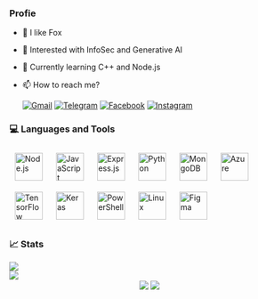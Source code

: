 ### Profie

- 🦊 I like Fox
- 👀 Interested with InfoSec and Generative AI
- 🌱 Currently learning C++ and Node.js
- 📫 How to reach me?

  [![Gmail](https://img.shields.io/badge/gmail-D14836?style=for-the-badge&logo=gmail&logoColor=white)](mailto:stonycat.maru@gmail.com)
  [![Telegram](https://img.shields.io/badge/telegram-0088cc?style=for-the-badge&logo=telegram&logoColor=white)](https://t.me/oc_dark)
  [![Facebook](https://img.shields.io/badge/facebook-3b5998?style=for-the-badge&logo=facebook&logoColor=white)](https://www.facebook.com/blackneko.404)
  [![Instagram](https://img.shields.io/badge/instagram-000000?style=for-the-badge&logo=instagram&logoColor=white)](https://instagram.com/nekoneko_maru_)
     

### 💻 Languages and Tools

<div align="left">  
<a href="https://nodejs.org/" target="_blank"><img style="margin: 10px" src="https://profilinator.rishav.dev/skills-assets/nodejs-original-wordmark.svg" alt="Node.js" height="50" /></a>  
<a href="https://www.javascript.com/" target="_blank"><img style="margin: 10px" src="https://profilinator.rishav.dev/skills-assets/javascript-original.svg" alt="JavaScript" height="50" /></a>  
<a href="https://expressjs.com/" target="_blank"><img style="margin: 10px" src="https://profilinator.rishav.dev/skills-assets/express-original-wordmark.svg" alt="Express.js" height="50" /></a>  
<a href="https://www.python.org/" target="_blank"><img style="margin: 10px" src="https://profilinator.rishav.dev/skills-assets/python-original.svg" alt="Python" height="50" /></a>  
<a href="https://www.mongodb.com/" target="_blank"><img style="margin: 10px" src="https://profilinator.rishav.dev/skills-assets/mongodb-original-wordmark.svg" alt="MongoDB" height="50" /></a>  
<a href="https://azure.microsoft.com/en-in/" target="_blank"><img style="margin: 10px" src="https://profilinator.rishav.dev/skills-assets/microsoft_azure-icon.svg" alt="Azure" height="50" /></a>  
<a href="https://www.tensorflow.org/" target="_blank"><img style="margin: 10px" src="https://profilinator.rishav.dev/skills-assets/tensorflow-icon.svg" alt="TensorFlow" height="50" /></a>  
<a href="https://keras.io/" target="_blank"><img style="margin: 10px" src="https://profilinator.rishav.dev/skills-assets/keras.png" alt="Keras" height="50" /></a>  
<a href="https://docs.microsoft.com/en-us/powershell/" target="_blank"><img style="margin: 10px" src="https://profilinator.rishav.dev/skills-assets/powershell.png" alt="PowerShell" height="50" /></a>  
<a href="https://www.linux.org/" target="_blank"><img style="margin: 10px" src="https://profilinator.rishav.dev/skills-assets/linux-original.svg" alt="Linux" height="50" /></a>  
<a href="https://www.figma.com/" target="_blank"><img style="margin: 10px" src="https://profilinator.rishav.dev/skills-assets/figma-icon.svg" alt="Figma" height="50" /></a>  
</div>

### 📈 Stats
<div align="left">
  <img src="https://github-readme-stats.vercel.app/api?username=offensive-cat&show_icons=true&count_private=true&hide_border=true&theme=transparent&text_color=d9d9d9&title_color=ffffff" align="center" />
</div>
<div align="left">
  <img src="https://github-readme-stats.vercel.app/api/top-langs/?username=offensive-cat&hide_border=true&layout=compact&theme=transparent&text_color=d9d9d9&title_color=ffffff" align="center" />
</div>

<div align="center">
  <img src="https://komarev.com/ghpvc/?username=offensive-cat&&style=flat-square" align="center" />
  <a href="https://www.buymeacoffee.com/ofn.cat" target="_blank" style="display: inline-block;"><img src="https://img.shields.io/badge/Donate-Buy%20Me%20A%20Coffee-orange.svg?style=flat-square&logo=buymeacoffee" align="center" /></a>
</div>

<!--[![Top Langs](https://github-readme-stats.vercel.app/api/top-langs/?username=offensive-cat&count_private=true&theme=discord_old_blurple&hide=html,php,blade&layout=compact)](https://github.com/anuraghazra/github-readme-stats)-->
